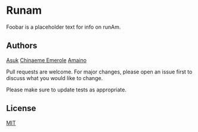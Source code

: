 # Runam
Foobar is a placeholder text for info on runAm.

## Authors
[Asuk](#https://github.com/AsukFavour)
[Chinaeme Emerole](#https://github.com/bignemz)
[Amaino](#https://github.com/amainooti)

Pull requests are welcome. For major changes, please open an issue first
to discuss what you would like to change.

Please make sure to update tests as appropriate.

## License

[MIT](https://choosealicense.com/licenses/mit/)
